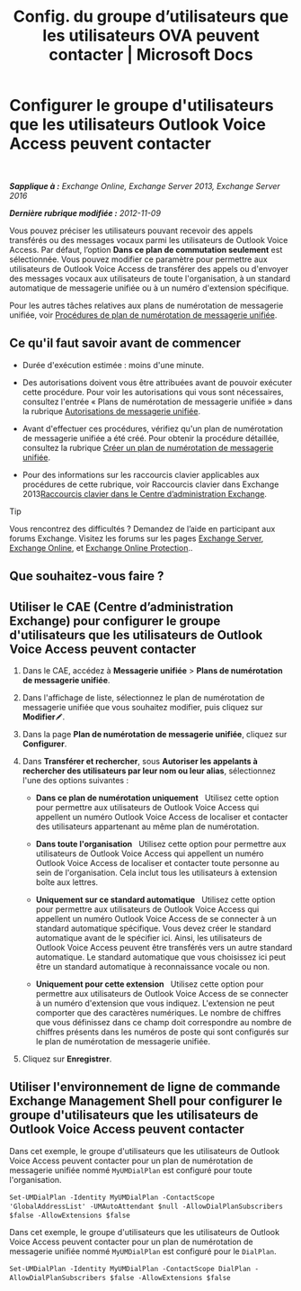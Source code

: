 ﻿---
title: "Config. du groupe d’utilisateurs que les utilisateurs OVA peuvent contacter | Microsoft Docs"
TOCTitle: Configurer le groupe d'utilisateurs que les utilisateurs Outlook Voice Access peuvent contacter
ms:assetid: a8dc0f9e-dc86-4128-af63-d4e550aed5bb
ms:mtpsurl: https://technet.microsoft.com/fr-fr/library/Ee423551(v=EXCHG.150)
ms:contentKeyID: 50478843
ms.date: 05/23/2018
mtps_version: v=EXCHG.150
ms.translationtype: MT
---

# Configurer le groupe d'utilisateurs que les utilisateurs Outlook Voice Access peuvent contacter

 

_**Sapplique à :** Exchange Online, Exchange Server 2013, Exchange Server 2016_

_**Dernière rubrique modifiée :** 2012-11-09_

Vous pouvez préciser les utilisateurs pouvant recevoir des appels transférés ou des messages vocaux parmi les utilisateurs de Outlook Voice Access. Par défaut, l’option **Dans ce plan de commutation seulement** est sélectionnée. Vous pouvez modifier ce paramètre pour permettre aux utilisateurs de Outlook Voice Access de transférer des appels ou d'envoyer des messages vocaux aux utilisateurs de toute l'organisation, à un standard automatique de messagerie unifiée ou à un numéro d'extension spécifique.

Pour les autres tâches relatives aux plans de numérotation de messagerie unifiée, voir [Procédures de plan de numérotation de messagerie unifiée](um-dial-plan-procedures-exchange-2013-help.md).

## Ce qu'il faut savoir avant de commencer

  - Durée d'exécution estimée : moins d'une minute.

  - Des autorisations doivent vous être attribuées avant de pouvoir exécuter cette procédure. Pour voir les autorisations qui vous sont nécessaires, consultez l'entrée « Plans de numérotation de messagerie unifiée » dans la rubrique [Autorisations de messagerie unifiée](unified-messaging-permissions-exchange-2013-help.md).

  - Avant d'effectuer ces procédures, vérifiez qu'un plan de numérotation de messagerie unifiée a été créé. Pour obtenir la procédure détaillée, consultez la rubrique [Créer un plan de numérotation de messagerie unifiée](create-a-um-dial-plan-exchange-2013-help.md).

  - Pour des informations sur les raccourcis clavier applicables aux procédures de cette rubrique, voir Raccourcis clavier dans Exchange 2013[Raccourcis clavier dans le Centre d’administration Exchange](keyboard-shortcuts-in-the-exchange-admin-center-exchange-online-protection-help.md).

> [!TIP]
> Vous rencontrez des difficultés ? Demandez de l’aide en participant aux forums Exchange. Visitez les forums sur les pages <a href="https://go.microsoft.com/fwlink/p/?linkid=60612">Exchange Server</a>, <a href="https://go.microsoft.com/fwlink/p/?linkid=267542">Exchange Online</a>, et <a href="https://go.microsoft.com/fwlink/p/?linkid=285351">Exchange Online Protection</a>..


## Que souhaitez-vous faire ?

## Utiliser le CAE (Centre d’administration Exchange) pour configurer le groupe d'utilisateurs que les utilisateurs de Outlook Voice Access peuvent contacter

1.  Dans le CAE, accédez à **Messagerie unifiée** \> **Plans de numérotation de messagerie unifiée**.

2.  Dans l'affichage de liste, sélectionnez le plan de numérotation de messagerie unifiée que vous souhaitez modifier, puis cliquez sur **Modifier**![Icône Modifier](images/Bb124582.6f53ccb2-1f13-4c02-bea0-30690e6ea71d(EXCHG.150).gif "Icône Modifier").

3.  Dans la page **Plan de numérotation de messagerie unifiée**, cliquez sur **Configurer**.

4.  Dans **Transférer et rechercher**, sous **Autoriser les appelants à rechercher des utilisateurs par leur nom ou leur alias**, sélectionnez l'une des options suivantes :
    
      - **Dans ce plan de numérotation uniquement**   Utilisez cette option pour permettre aux utilisateurs de Outlook Voice Access qui appellent un numéro Outlook Voice Access de localiser et contacter des utilisateurs appartenant au même plan de numérotation.
    
      - **Dans toute l'organisation**   Utilisez cette option pour permettre aux utilisateurs de Outlook Voice Access qui appellent un numéro Outlook Voice Access de localiser et contacter toute personne au sein de l'organisation. Cela inclut tous les utilisateurs à extension boîte aux lettres.
    
      - **Uniquement sur ce standard automatique**   Utilisez cette option pour permettre aux utilisateurs de Outlook Voice Access qui appellent un numéro Outlook Voice Access de se connecter à un standard automatique spécifique. Vous devez créer le standard automatique avant de le spécifier ici. Ainsi, les utilisateurs de Outlook Voice Access peuvent être transférés vers un autre standard automatique. Le standard automatique que vous choisissez ici peut être un standard automatique à reconnaissance vocale ou non.
    
      - **Uniquement pour cette extension**   Utilisez cette option pour permettre aux utilisateurs de Outlook Voice Access de se connecter à un numéro d'extension que vous indiquez. L'extension ne peut comporter que des caractères numériques. Le nombre de chiffres que vous définissez dans ce champ doit correspondre au nombre de chiffres présents dans les numéros de poste qui sont configurés sur le plan de numérotation de messagerie unifiée.

5.  Cliquez sur **Enregistrer**.

## Utiliser l'environnement de ligne de commande Exchange Management Shell pour configurer le groupe d'utilisateurs que les utilisateurs de Outlook Voice Access peuvent contacter

Dans cet exemple, le groupe d'utilisateurs que les utilisateurs de Outlook Voice Access peuvent contacter pour un plan de numérotation de messagerie unifiée nommé `MyUMDialPlan` est configuré pour toute l'organisation.

    Set-UMDialPlan -Identity MyUMDialPlan -ContactScope 'GlobalAddressList' -UMAutoAttendant $null -AllowDialPlanSubscribers $false -AllowExtensions $false

Dans cet exemple, le groupe d'utilisateurs que les utilisateurs de Outlook Voice Access peuvent contacter pour un plan de numérotation de messagerie unifiée nommé `MyUMDialPlan` est configuré pour le `DialPlan`.

    Set-UMDialPlan -Identity MyUMDialPlan -ContactScope DialPlan -AllowDialPlanSubscribers $false -AllowExtensions $false

